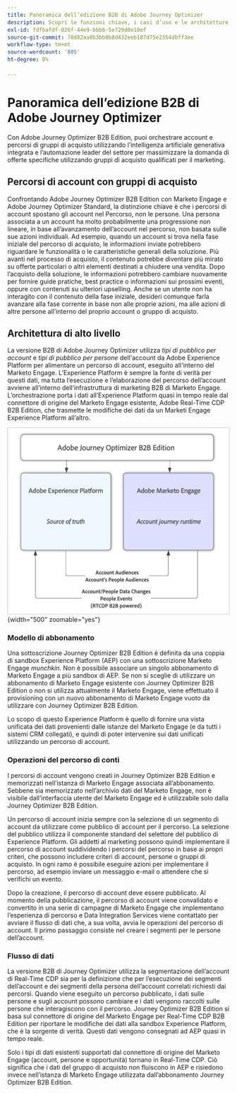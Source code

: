 ```yaml
---
title: Panoramica dell’edizione B2B di Adobe Journey Optimizer
description: Scopri le funzioni chiave, i casi d’uso e le architetture di Adobe Journey Optimizer B2B Edition.
exl-id: fdfbafdf-826f-44e9-bbb6-5e729d0e18ef
source-git-commit: 78d82aa8b3bb8b8d432eeb187d75e2354dbff3ee
workflow-type: tm+mt
source-wordcount: '805'
ht-degree: 0%

---
```


# Panoramica dell’edizione B2B di Adobe Journey Optimizer

Con Adobe Journey Optimizer B2B Edition, puoi orchestrare account e percorsi di gruppi di acquisto utilizzando l’intelligenza artificiale generativa integrata e l’automazione leader del settore per massimizzare la domanda di offerte specifiche utilizzando gruppi di acquisto qualificati per il marketing.

## Percorsi di account con gruppi di acquisto

Confrontando Adobe Journey Optimizer B2B Edition con Marketo Engage e Adobe Journey Optimizer Standard, la distinzione chiave è che i percorsi di account spostano gli account nel Percorso, non le persone. Una persona associata a un account ha molto probabilmente una progressione non lineare, in base all’avanzamento dell’account nel percorso, non basata sulle sue azioni individuali. Ad esempio, quando un account si trova nella fase iniziale del percorso di acquisto, le informazioni inviate potrebbero riguardare le funzionalità o le caratteristiche generali della soluzione. Più avanti nel processo di acquisto, il contenuto potrebbe diventare più mirato su offerte particolari o altri elementi destinati a chiudere una vendita. Dopo l’acquisto della soluzione, le informazioni potrebbero cambiare nuovamente per fornire guide pratiche, best practice o informazioni sui prossimi eventi, oppure con contenuti su ulteriori upselling. Anche se un utente non ha interagito con il contenuto della fase iniziale, desideri comunque farla avanzare alla fase corrente in base non alle proprie azioni, ma alle azioni di altre persone all’interno del proprio account o gruppo di acquisto.

## Architettura di alto livello

La versione B2B di Adobe Journey Optimizer utilizza _tipi di pubblico per account_ e _tipi di pubblico per persone_ dell&#39;account da Adobe Experience Platform per alimentare un percorso di account, eseguito all&#39;interno del Marketo Engage. L’Experience Platform è sempre la fonte di verità per questi dati, ma tutta l’esecuzione e l’elaborazione del percorso dell’account avviene all’interno dell’infrastruttura di marketing B2B di Marketo Engage. L’orchestrazione porta i dati all’Experience Platform quasi in tempo reale dal connettore di origine del Marketo Engage esistente, Adobe Real-Time CDP B2B Edition, che trasmette le modifiche dei dati da un Marketi Engage Experience Platform all’altro.

![Architettura dei dati di alto livello](./assets/high-level-data-architecture.png){width="500" zoomable="yes"}

### Modello di abbonamento

Una sottoscrizione Journey Optimizer B2B Edition è definita da una coppia di sandbox Experience Platform (AEP) con una sottoscrizione Marketo Engage _munchkin_. Non è possibile associare un singolo abbonamento di Marketo Engage a più sandbox di AEP. Se non si sceglie di utilizzare un abbonamento di Marketo Engage esistente con Journey Optimizer B2B Edition o non si utilizza attualmente il Marketo Engage, viene effettuato il provisioning con un nuovo abbonamento di Marketo Engage vuoto da utilizzare con Journey Optimizer B2B Edition.

Lo scopo di questo Experience Platform è quello di fornire una vista unificata dei dati provenienti dalle istanze del Marketo Engage (e da tutti i sistemi CRM collegati), e quindi di poter intervenire sui dati unificati utilizzando un percorso di account.

### Operazioni del percorso di conti

I percorsi di account vengono creati in Journey Optimizer B2B Edition e memorizzati nell’istanza di Marketo Engage associata all’abbonamento. Sebbene sia memorizzato nell’archivio dati del Marketo Engage, non è visibile dall’interfaccia utente del Marketo Engage ed è utilizzabile solo dalla Journey Optimizer B2B Edition.

Un percorso di account inizia sempre con la selezione di un segmento di account da utilizzare come pubblico di account per il percorso. La selezione del pubblico utilizza il componente standard del selettore del pubblico di Experience Platform. Gli addetti al marketing possono quindi implementare il percorso di account suddividendo i percorsi del percorso in base ai propri criteri, che possono includere criteri di account, persone o gruppi di acquisto. In ogni ramo è possibile eseguire azioni per implementare il percorso, ad esempio inviare un messaggio e-mail o attendere che si verifichi un evento.

Dopo la creazione, il percorso di account deve essere pubblicato. Al momento della pubblicazione, il percorso di account viene convalidato e convertito in una serie di campagne di Marketo Engage che implementano l’esperienza di percorso e Data Integration Services viene contattato per avviare il flusso di dati che, a sua volta, avvia le operazioni del percorso di account. Il primo passaggio consiste nel creare i segmenti per le persone dell’account.

### Flusso di dati

La versione B2B di Journey Optimizer utilizza la segmentazione dell’account di Real-Time CDP sia per la definizione che per l’esecuzione dei segmenti dell’account e dei segmenti della persona dell’account correlati richiesti dai percorsi. Quando viene eseguito un percorso pubblicato, i dati sulle persone e sugli account possono cambiare e i dati vengono raccolti sulle persone che interagiscono con il percorso. Journey Optimizer B2B Edition si basa sul connettore di origine del Marketo Engage per Real-Time CDP B2B Edition per riportare le modifiche dei dati alla sandbox Experience Platform, che è la sorgente di verità.  Questi dati vengono consegnati ad AEP quasi in tempo reale.

Solo i tipi di dati esistenti supportati dal connettore di origine del Marketo Engage (account, persone e opportunità) tornano in Real-Time CDP. Ciò significa che i dati del gruppo di acquisto non fluiscono in AEP e risiedono invece nell’istanza di Marketo Engage utilizzata dall’abbonamento Journey Optimizer B2B Edition.
